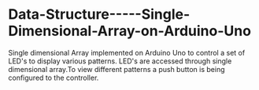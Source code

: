 # Data-Structure-----Single-Dimensional-Array-on-Arduino-Uno
Single dimensional Array implemented on Arduino Uno to control a set of LED's to display various patterns. LED's are accessed through single dimensional array.To view different patterns a push button is being configured to the controller.
